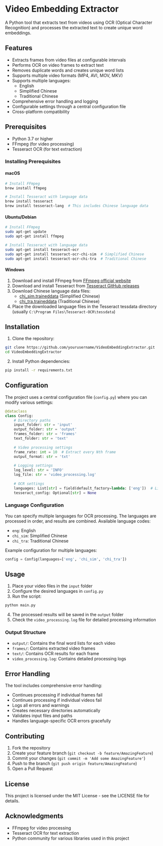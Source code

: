 # Video Embedding Extractor

A Python tool that extracts text from videos using OCR (Optical Character Recognition) and processes the extracted text to create unique word embeddings.

## Features

- Extracts frames from video files at configurable intervals
- Performs OCR on video frames to extract text
- Removes duplicate words and creates unique word lists
- Supports multiple video formats (MP4, AVI, MOV, MKV)
- Supports multiple languages:
  - English
  - Simplified Chinese
  - Traditional Chinese
- Comprehensive error handling and logging
- Configurable settings through a central configuration file
- Cross-platform compatibility

## Prerequisites

- Python 3.7 or higher
- FFmpeg (for video processing)
- Tesseract OCR (for text extraction)

### Installing Prerequisites

#### macOS
```bash
# Install FFmpeg
brew install ffmpeg

# Install Tesseract with language data
brew install tesseract
brew install tesseract-lang  # This includes Chinese language data
```

#### Ubuntu/Debian
```bash
# Install FFmpeg
sudo apt-get update
sudo apt-get install ffmpeg

# Install Tesseract with language data
sudo apt-get install tesseract-ocr
sudo apt-get install tesseract-ocr-chi-sim  # Simplified Chinese
sudo apt-get install tesseract-ocr-chi-tra  # Traditional Chinese
```

#### Windows
1. Download and install FFmpeg from [FFmpeg official website](https://ffmpeg.org/download.html)
2. Download and install Tesseract from [Tesseract GitHub releases](https://github.com/UB-Mannheim/tesseract/wiki)
3. Download Chinese language data files:
   - [chi_sim.traineddata](https://github.com/tesseract-ocr/tessdata/raw/main/chi_sim.traineddata) (Simplified Chinese)
   - [chi_tra.traineddata](https://github.com/tesseract-ocr/tessdata/raw/main/chi_tra.traineddata) (Traditional Chinese)
4. Place the downloaded language files in the Tesseract tessdata directory (usually `C:\Program Files\Tesseract-OCR\tessdata`)

## Installation

1. Clone the repository:
```bash
git clone https://github.com/yourusername/VideoEmbeddingExtractor.git
cd VideoEmbeddingExtractor
```

2. Install Python dependencies:
```bash
pip install -r requirements.txt
```

## Configuration

The project uses a central configuration file (`config.py`) where you can modify various settings:

```python
@dataclass
class Config:
    # Directory paths
    input_folder: str = 'input'
    output_folder: str = 'output'
    frames_folder: str = 'frames'
    text_folder: str = 'text'
    
    # Video processing settings
    frame_rate: int = 10  # Extract every Nth frame
    output_format: str = 'txt'
    
    # Logging settings
    log_level: str = 'INFO'
    log_file: str = 'video_processing.log'
    
    # OCR settings
    languages: List[str] = field(default_factory=lambda: ['eng'])  # List of languages to use
    tesseract_config: Optional[str] = None
```

### Language Configuration

You can specify multiple languages for OCR processing. The languages are processed in order, and results are combined. Available language codes:
- `eng`: English
- `chi_sim`: Simplified Chinese
- `chi_tra`: Traditional Chinese

Example configuration for multiple languages:
```python
config = Config(languages=['eng', 'chi_sim', 'chi_tra'])
```

## Usage

1. Place your video files in the `input` folder
2. Configure the desired languages in `config.py`
3. Run the script:
```bash
python main.py
```

4. The processed results will be saved in the `output` folder
5. Check the `video_processing.log` file for detailed processing information

### Output Structure

- `output/`: Contains the final word lists for each video
- `frames/`: Contains extracted video frames
- `text/`: Contains OCR results for each frame
- `video_processing.log`: Contains detailed processing logs

## Error Handling

The tool includes comprehensive error handling:
- Continues processing if individual frames fail
- Continues processing if individual videos fail
- Logs all errors and warnings
- Creates necessary directories automatically
- Validates input files and paths
- Handles language-specific OCR errors gracefully

## Contributing

1. Fork the repository
2. Create your feature branch (`git checkout -b feature/AmazingFeature`)
3. Commit your changes (`git commit -m 'Add some AmazingFeature'`)
4. Push to the branch (`git push origin feature/AmazingFeature`)
5. Open a Pull Request

## License

This project is licensed under the MIT License - see the LICENSE file for details.

## Acknowledgments

- FFmpeg for video processing
- Tesseract OCR for text extraction
- Python community for various libraries used in this project


